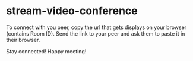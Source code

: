 # stream-video-conference

To connect with you peer, copy the url that gets displays on your browser (contains Room ID). Send the link to your peer and ask them to paste it in their browser.

Stay connected! Happy meeting!

